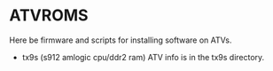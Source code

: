 # ATVROMS

Here be firmware and scripts for installing software on ATVs.

* tx9s (s912 amlogic cpu/ddr2 ram) ATV info is in the tx9s directory.
